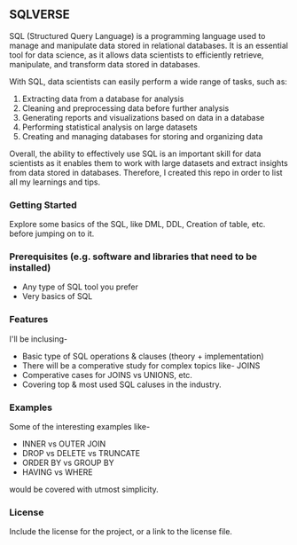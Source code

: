 ## SQLVERSE

SQL (Structured Query Language) is a programming language used to manage and manipulate data stored in relational databases. It is an essential tool for data science, as it allows data scientists to efficiently retrieve, manipulate, and transform data stored in databases.

With SQL, data scientists can easily perform a wide range of tasks, such as:
1. Extracting data from a database for analysis
2. Cleaning and preprocessing data before further analysis
3. Generating reports and visualizations based on data in a database
4. Performing statistical analysis on large datasets
5. Creating and managing databases for storing and organizing data

Overall, the ability to effectively use SQL is an important skill for data scientists as it enables them to work with large datasets and extract insights from data stored in databases. Therefore, I created this repo in order to list all my learnings and tips.

### Getting Started
Explore some basics of the SQL, like DML, DDL, Creation of table, etc. before jumping on to it.

### Prerequisites (e.g. software and libraries that need to be installed)
- Any type of SQL tool you prefer
- Very basics of SQL

### Features
I'll be inclusing-
- Basic type of SQL operations & clauses (theory + implementation)
- There will be a comperative study for complex topics like- JOINS
- Comperative cases for JOINS vs UNIONS, etc.
- Covering top & most used SQL caluses in the industry.

### Examples
Some of the interesting examples like- 
- INNER vs OUTER JOIN
- DROP vs DELETE vs TRUNCATE
- ORDER BY vs GROUP BY
- HAVING vs WHERE

would be covered with utmost simplicity.

### License
Include the license for the project, or a link to the license file.
